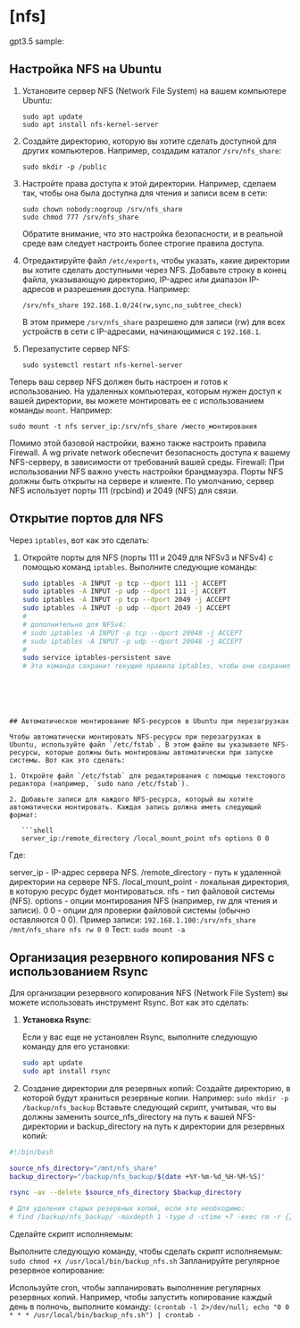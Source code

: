 # [nfs]
gpt3.5 sample:
## Настройка NFS на Ubuntu

1. Установите сервер NFS (Network File System) на вашем компьютере Ubuntu:

    ```shell
    sudo apt update
    sudo apt install nfs-kernel-server
    ```

2. Создайте директорию, которую вы хотите сделать доступной для других компьютеров. Например, создадим каталог `/srv/nfs_share`:

    ```shell
    sudo mkdir -p /public
    ```

3. Настройте права доступа к этой директории. Например, сделаем так, чтобы она была доступна для чтения и записи всем в сети:

    ```shell
    sudo chown nobody:nogroup /srv/nfs_share
    sudo chmod 777 /srv/nfs_share
    ```

   Обратите внимание, что это настройка безопасности, и в реальной среде вам следует настроить более строгие правила доступа.

4. Отредактируйте файл `/etc/exports`, чтобы указать, какие директории вы хотите сделать доступными через NFS. Добавьте строку в конец файла, указывающую директорию, IP-адрес или диапазон IP-адресов и разрешения доступа. Например:

    ```shell
    /srv/nfs_share 192.168.1.0/24(rw,sync,no_subtree_check)
    ```

   В этом примере `/srv/nfs_share` разрешено для записи (rw) для всех устройств в сети с IP-адресами, начинающимися с `192.168.1`.

5. Перезапустите сервер NFS:

    ```shell
    sudo systemctl restart nfs-kernel-server
    ```

Теперь ваш сервер NFS должен быть настроен и готов к использованию. На удаленных компьютерах, которым нужен доступ к вашей директории, вы можете монтировать ее с использованием команды `mount`. Например:

```shell
sudo mount -t nfs server_ip:/srv/nfs_share /место_монтирования
```
Помимо этой базовой настройки, важно также настроить правила Firewall. А wg private network обеспечит безопасность доступа к вашему NFS-серверу, в зависимости от требований вашей среды.
Firewall: При использовании NFS важно учесть настройки брандмауэра. Порты NFS должны быть открыты на сервере и клиенте. По умолчанию, сервер NFS использует порты 111 (rpcbind) и 2049 (NFS) для связи.
## Открытие портов для NFS

Через `iptables`, вот как это сделать:

1. Откройте порты для NFS (порты 111 и 2049 для NFSv3 и NFSv4) с помощью команд `iptables`. Выполните следующие команды:

   ```bash
   sudo iptables -A INPUT -p tcp --dport 111 -j ACCEPT
   sudo iptables -A INPUT -p udp --dport 111 -j ACCEPT
   sudo iptables -A INPUT -p tcp --dport 2049 -j ACCEPT
   sudo iptables -A INPUT -p udp --dport 2049 -j ACCEPT
   #
   # дополнительно для NFSv4:
   # sudo iptables -A INPUT -p tcp --dport 20048 -j ACCEPT
   # sudo iptables -A INPUT -p udp --dport 20048 -j ACCEPT
   #
   sudo service iptables-persistent save
   # Эта команда сохранит текущие правила iptables, чтобы они сохранились после перезагрузки сервера.
```
 




## Автоматическое монтирование NFS-ресурсов в Ubuntu при перезагрузках

Чтобы автоматически монтировать NFS-ресурсы при перезагрузках в Ubuntu, используйте файл `/etc/fstab`. В этом файле вы указываете NFS-ресурсы, которые должны быть монтированы автоматически при запуске системы. Вот как это сделать:

1. Откройте файл `/etc/fstab` для редактирования с помощью текстового редактора (например, `sudo nano /etc/fstab`).

2. Добавьте записи для каждого NFS-ресурса, который вы хотите автоматически монтировать. Каждая запись должна иметь следующий формат:

   ```shell
   server_ip:/remote_directory /local_mount_point nfs options 0 0
   ```
Где:

server_ip - IP-адрес сервера NFS.
/remote_directory - путь к удаленной директории на сервере NFS.
/local_mount_point - локальная директория, в которую ресурс будет монтироваться.
nfs - тип файловой системы (NFS).
options - опции монтирования NFS (например, rw для чтения и записи).
0 0 - опции для проверки файловой системы (обычно оставляются 0 0).
Пример записи: ```192.168.1.100:/srv/nfs_share /mnt/nfs_share nfs rw 0 0```
Тест: ```sudo mount -a```

## Организация резервного копирования NFS с использованием Rsync

Для организации резервного копирования NFS (Network File System) вы можете использовать инструмент Rsync. Вот как это сделать:

1. **Установка Rsync**:

   Если у вас еще не установлен Rsync, выполните следующую команду для его установки:

   ```bash
   sudo apt update
   sudo apt install rsync
   ```
2. Создание директории для резервных копий:
Создайте директорию, в которой будут храниться резервные копии. Например: ```sudo mkdir -p /backup/nfs_backup```
Вставьте следующий скрипт, учитывая, что вы должны заменить source_nfs_directory на путь к вашей NFS-директории и backup_directory на путь к директории для резервных копий:
```bash
#!/bin/bash

source_nfs_directory="/mnt/nfs_share"
backup_directory="/backup/nfs_backup/$(date +%Y-%m-%d_%H-%M-%S)"

rsync -av --delete $source_nfs_directory $backup_directory

# Для удаления старых резервных копий, если это необходимо:
# find /backup/nfs_backup/ -maxdepth 1 -type d -ctime +7 -exec rm -r {} \;
```
Сделайте скрипт исполняемым:

Выполните следующую команду, чтобы сделать скрипт исполняемым: ```sudo chmod +x /usr/local/bin/backup_nfs.sh```
Запланируйте регулярное резервное копирование:

Используйте cron, чтобы запланировать выполнение регулярных резервных копий. Например, чтобы запустить копирование каждый день в полночь, выполните команду: ```(crontab -l 2>/dev/null; echo "0 0 * * * /usr/local/bin/backup_nfs.sh") | crontab -```
